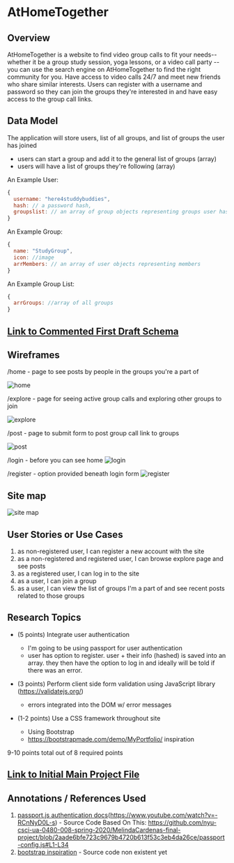 # AtHomeTogether

## Overview

AtHomeTogether is a website to find video group calls to fit your needs-- whether it be a group study session, yoga lessons, or a video call party -- you can use the search engine on AtHomeTogether to find the right community for you. Have access to video calls 24/7 and meet new friends who share similar interests. Users can register with a username and password so they can join the groups they're interested in and have easy access to the group call links. 

## Data Model

The application will store users, list of all groups, and list of groups the user has joined

* users can start a group and add it to the general list of groups (array)
* users will have a list of groups they're following (array)


An Example User:

```javascript
{
  username: "here4studdybuddies",
  hash: // a password hash,
  groupslist: // an array of group objects representing groups user has joined
}
```

An Example Group:

```javascript
{
  name: "StudyGroup",
  icon: //image 
  arrMembers: // an array of user objects representing members
}
```

An Example Group List:

```javascript
{
  arrGroups: //array of all groups
}
```


## [Link to Commented First Draft Schema](db.js) 

## Wireframes

/home - page to see posts by people in the groups you're a part of

![home](documents/home.png)

/explore - page for seeing active group calls and exploring other groups to join

![explore](documents/explore.png)

/post - page to submit form to post group call link to groups

![post](documents/post.png)

/login - before you can see home 
![login](documents/login.png)

/register - option provided beneath login form 
![register](documents/register.png)



## Site map
                  
![site map](documents/sitemap.png)

## User Stories or Use Cases

1. as non-registered user, I can register a new account with the site
2. as a non-registered and registered user, I can browse explore page and see posts
3. as a registered user, I can log in to the site 
4. as a user, I can join a group 
5. as a user, I can view the list of groups I'm a part of and see recent posts related to those groups

## Research Topics

* (5 points) Integrate user authentication
    * I'm going to be using passport for user authentication
    * user has option to register. user + their info (hashed) is saved into an array. they then have the option to log in and ideally will be told if there was an error.  
    
* (3 points) Perform client side form validation using JavaScript library (https://validatejs.org/)
    * errors integrated into the DOM w/ error messages

* (1-2 points) Use a CSS framework throughout site 
    * Using Bootstrap 
    * https://bootstrapmade.com/demo/MyPortfolio/ inspiration 

9-10 points total out of 8 required points 

## [Link to Initial Main Project File](app.js) 

## Annotations / References Used

1. [passport.js authentication docs](http://passportjs.org/docs)(https://www.youtube.com/watch?v=-RCnNyD0L-s) - Source Code Based On This: https://github.com/nyu-csci-ua-0480-008-spring-2020/MelindaCardenas-final-project/blob/2aade6bfe723c9679b4720b613f53c3eb4da26ce/passport-config.js#L1-L34 
2. [bootstrap inspiration](https://bootstrapmade.com/demo/MyPortfolio/) - Source code non existent yet


